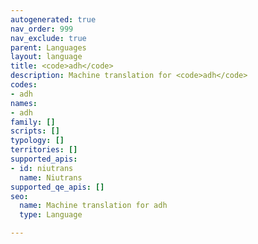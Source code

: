 ```yaml
---
autogenerated: true
nav_order: 999
nav_exclude: true
parent: Languages
layout: language
title: <code>adh</code>
description: Machine translation for <code>adh</code>
codes:
- adh
names:
- adh
family: []
scripts: []
typology: []
territories: []
supported_apis:
- id: niutrans
  name: Niutrans
supported_qe_apis: []
seo:
  name: Machine translation for adh
  type: Language

---
```


